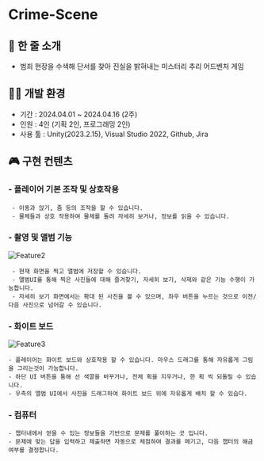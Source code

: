 # Crime-Scene

## 📝 한 줄 소개

- 범죄 현장을 수색해 단서를 찾아 진실을 밝혀내는 미스터리 추리 어드벤처 게임

  
## 👨‍💻 개발 환경

- 기간 : 2024.04.01 ~ 2024.04.16 (2주)
- 인원 : 4인 (기획 2인, 프로그래밍 2인)
- 사용 툴 : Unity(2023.2.15), Visual Studio 2022, Github, Jira


## 🎮 구현 컨텐츠

 ### - 플레이어 기본 조작 및 상호작용
 
     - 이동과 앉기, 줌 등의 조작을 할 수 있습니다.
     - 물체들과 상호 작용하여 물체를 돌려 자세히 보거나, 정보를 읽을 수 있습니다.
     
 ### - 촬영 및 앨범 기능
 ![Feature2](https://github.com/Team-Suspense/Crime-Scene/assets/154119773/9e4057f9-5576-4134-91cf-87135567d367)

     - 현재 화면을 찍고 앨범에 저장할 수 있습니다.
     - 앨범UI를 통해 찍은 사진들에 대해 즐겨찾기, 자세히 보기, 삭제와 같은 기능 수행이 가능합니다.
     - 자세히 보기 화면에서는 확대 된 사진을 볼 수 있으며, 좌우 버튼을 누르는 것으로 이전/다음 사진으로 넘어갈 수 있습니다.

 ### - 화이트 보드
 ![Feature3](https://github.com/Team-Suspense/Crime-Scene/assets/154119773/431dcee8-6070-4daf-a3d6-3a77165b689e)

    - 플레이어는 화이트 보드와 상호작용 할 수 있습니다. 마우스 드래그를 통해 자유롭게 그림을 그리는것이 가능합니다.
    - 하단 UI 버튼을 통해 선 색깔을 바꾸거나, 전체 획을 지우거나, 한 획 씩 되돌릴 수 있습니다.
    - 우측의 앨범 UI에서 사진을 드래그하여 화이트 보드 위에 자유롭게 배치 할 수 있습다.
    
### - 컴퓨터

    - 챕터내에서 얻을 수 있는 정보들을 기반으로 문제를 풀이하는 곳 입니다.
    - 문제에 맞는 답을 입력하고 제출하면 자동으로 체점하여 결과를 메기고, 다음 챕터의 해금 여부를 결정합니다.
